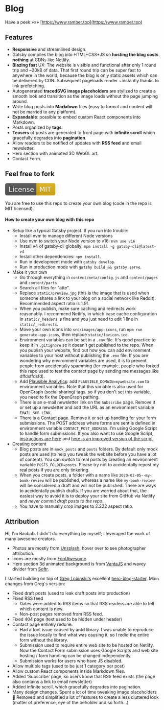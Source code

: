 # Blog

Have a peek »»» [https://www.ramber.top](https://www.ramber.top)

## Features

- **Responsive** and streamlined design.
- Gatsby compiles the blog into HTML+CSS+JS so **hosting the blog costs nothing** at CDNs like Netlify.
- **Blazing fast** UX: The website is visible and functional after only 1 round trip and ~20kB of data. That first round trip can be super fast to anywhere in the world, because the blog is only static assets which can be delivered by CDN. Subsequent pageloads render ~instantly thanks to link prefetching.
- Autogenerated **tracedSVG image placeholders** are stylized to create a smooth look and transition as the image loads without the page jumping around.
- Write blog posts into **Markdown** files (easy to format and content will not be married to any platform).
- **Expandable**: possible to embed custom React components into Markdown.
- Posts organized by **tags**.
- **Teasers** of posts are generated to front page with **infinite scroll** which gracefully degrades into **pagination**.
- Allow readers to be notified of updates with **RSS feed** and email newsletter.
- Hero section with animated 3D WebGL art.
- Contact Form.

## Feel free to fork

[![License: MIT](badge-mit.svg)](https://opensource.org/licenses/MIT)

You are free to use this repo to create your own blog (code in the repo is MIT licensed).

#### How to create your own blog with this repo

- Setup like a typical Gatsby project. If you run into trouble:
  - Install nvm to manage different Node versions
  - Use nvm to switch your Node version to v16: `nvm use v16`
  - Install v4 of gatsby-cli globally: `npm install -g gatsby-cli@latest-v4`
  - Install other dependencies: `npm install`.
  - Run in development mode with `gatsby develop`.
  - Run in production mode with `gatsby build && gatsby serve`.
- Make it your own
  - Go through everything in `content/meta/config.js` and `content/pages` and `content/parts`
  - Search all files for "atte".
  - Replace `static/preview.jpg` (this is the image that is used when someone shares a link to your blog on a social network like Reddit). Recommended aspect ratio is 1.91.
  - When you publish, make sure caching and redirects work reasonably. I recommend Netlify, in which case cache configuration in `static/_headers` is fine and you just need to edit 1 line in `static/_redirects`.
  - Move your own icons into `src/images/app-icons`, run `npm run generate-app-icons`, then replace `static/favicon.ico`.
  - Environment variables can be set in a `.env` file. It's good practice to keep it in `.gitignore` so it doesn't get published to the repo. When you publish your website, find out how you can add environment variables to your host without publishing the `.env` file. If you are wondering why environment variables are used, it is to prevent people from accidentally spamming (for example, people who forked this repo used to test the contact page by sending me messages like dffdsffdsfd).
  - Add [Plausible Analytics](https://plausible.io/): add `PLAUSIBLE_DOMAIN=mywebsite.com` to environment variables. Note that this variable is also used for OpenGraph (social sharing) tags, so if you don't set this variable, you need to fix the OpenGraph pathing.
  - There is an e-mail newsletter link on the `Subscribe` page. Remove it or set up a newsletter and add the URL as an environment variable `EMAIL_SUB_LINK`.
  - There is a Contact page. Remove it or set up handling for your form submissions. The POST address where forms are sent is defined in environment variable `CONTACT_POST_ADDRESS`. I'm using Google Script to handle form submissions. If you also want to use Google Script, [instructions are here](https://github.com/dwyl/learn-to-send-email-via-google-script-html-no-server) and [here is an improved version of the script](handleFormSubmission.gs).
- Creating content
  - Blog posts are in `mock_posts` and `posts` folders. By default only mock posts are used (to help you tweak the website before you have a lot of content). You can switch to real posts by creating an environment variable `POSTS_FOLDER=posts`. Please try not to accidentally repost my real posts if you are only tinkering.
  - When you create posts, a folder with a name like `2020-03-05--my-book-review` will be published, whereas a name like `my-book-review` will be considered a draft and will not be published. There are ways to accidentally publish drafts. If you are worried about that, the easiest way to avoid it is to deploy your site from GitHub via Netlify and _never commit draft posts to the repo_.
  - You have to manually crop images to 2.222 aspect ratio.

## Attribution

Hi, I'm Baobab. I didn't do everything by myself; I leveraged the work of many awesome creators.

- Photos are mostly from [Unsplash](https://www.unsplash.com/), hover over to see photographer attribution.
- Icons are mostly from [FontAwesome](https://origin.fontawesome.com/).
- Hero section 3d animated background is from [VantaJS](https://www.vantajs.com/) and wavey divider from [Softr](https://www.softr.io/tools/svg-wave-generator).

I started building on top of [Greg Lobinski's](https://github.com/greglobinski) excellent [hero-blog-starter](https://github.com/greglobinski/gatsby-starter-hero-blog/). Main changes from Greg's version:

- Fixed draft posts (used to leak draft posts into production)
- Fixed RSS feed
  - Dates were added to RSS items so that RSS readers are able to tell which content is new.
  - Non-post pages removed from RSS feed.
- Fixed 404 page (text used to be hidden under header)
- Contact page entirely redone.
  - Had a font issue caused by antd library. I was unable to reproduce the issue locally to find what was causing it, so I redid the entire form without the library.
  - Submission used to require entire web site to be hosted on Netlify. Now the Contact Form submission uses Google Scripts and web site hosting / form handling can be changed independently.
  - Submission works for users who have JS disabled.
- Allow multiple tags (used to be just 1 category per post)
- Allow custom React components inside Markdown files.
- Added 'Subscribe' page, so users know that RSS feed exists (the page also contains a link to email newsletter)
- Added infinite scroll, which gracefully degrades into pagination.
- Many design changes. Spent a lot of time tweaking image placeholders :gem: Removed and simplified a lot of features to create a less cluttered look (matter of preference, eye of the beholder and so forth...)
